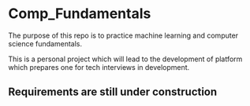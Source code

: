 # Comp_Fundamentals


The purpose of this repo is to practice machine learning and computer science fundamentals.

This is a personal project which will lead to the development of platform  which prepares one for tech interviews in development.


## Requirements are still under construction
